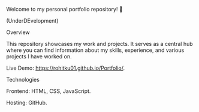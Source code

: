 Welcome to my personal portfolio repository! 🎨

(UnderDEvelopment)

Overview

This repository showcases my work and projects. It serves as a central hub where you can find information about my skills, experience, and various projects I have worked on.

Live Demo:
 https://rohitku01.github.io/Portfolio/.

Technologies

Frontend: HTML, CSS, JavaScript.

Hosting: GitHub.
